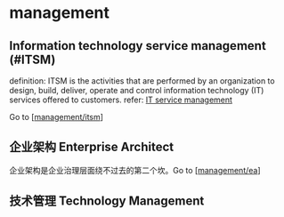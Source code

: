 # management

## Information technology service management (#ITSM)

definition: ITSM is the activities that are performed by an organization to design, build, deliver, operate and control information technology (IT) services offered to customers. refer: [IT service management](https://en.wikipedia.org/wiki/IT_service_management)

Go to [[management/itsm]]

## 企业架构 Enterprise Architect

企业架构是企业治理层面绕不过去的第二个坎。Go to [[management/ea]]

[//begin]: # "Autogenerated link references for markdown compatibility"
[management/itsm]: management/itsm "itsm"
[management/ea]: management/ea "ea"
[//end]: # "Autogenerated link references"

## 技术管理 Technology Management
